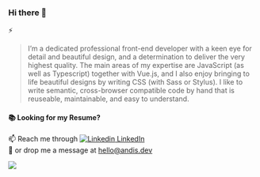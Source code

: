 ### Hi there 👋

⚡ 
> I’m a dedicated professional front-end developer with a keen eye for detail
and beautiful design, and a determination to deliver the very highest quality.
The main areas of my expertise are JavaScript (as well as Typescript) together with
Vue.js, and I also enjoy bringing to life beautiful designs by writing CSS (with Sass or
Stylus). I like to write semantic, cross-browser compatible code by hand that is
reuseable, maintainable, and easy to understand.


#### 📚 Looking for my Resume? 

📫 Reach me through [![Linkedin](https://i.stack.imgur.com/gVE0j.png) LinkedIn](https://www.linkedin.com/in/andis-kacerovskis/)\
📮 or drop me a message at <hello@andis.dev>

![](https://hit.yhype.me/github/profile?user_id=16293217)
